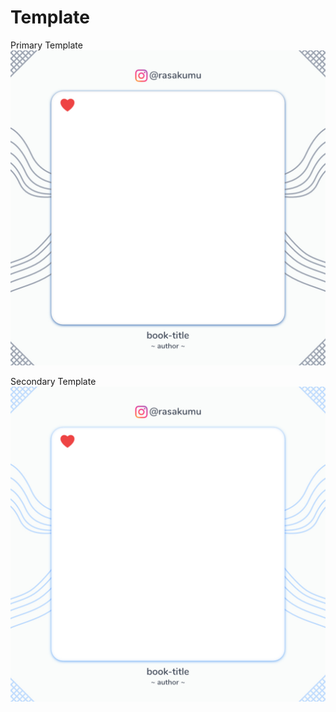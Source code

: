 # Template

Primary Template
![Template Gray](primary.jpg)

Secondary Template
![Template Blue](secondary.jpg)
